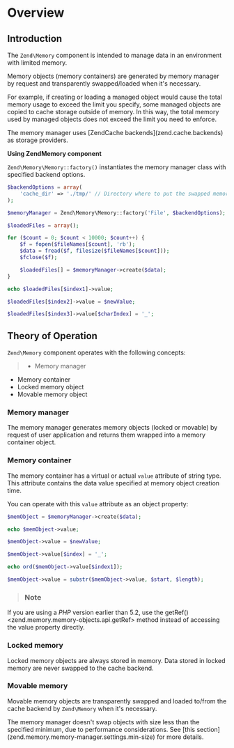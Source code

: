 # Overview

## Introduction

The `Zend\Memory` component is intended to manage data in an environment with limited memory.

Memory objects (memory containers) are generated by memory manager by request and transparently
swapped/loaded when it's necessary.

For example, if creating or loading a managed object would cause the total memory usage to exceed
the limit you specify, some managed objects are copied to cache storage outside of memory. In this
way, the total memory used by managed objects does not exceed the limit you need to enforce.

The memory manager uses \[ZendCache backends\](zend.cache.backends) as storage providers.

**Using ZendMemory component**

`Zend\Memory\Memory::factory()` instantiates the memory manager class with specified backend
options.

```php
$backendOptions = array(
    'cache_dir' => './tmp/' // Directory where to put the swapped memory blocks
);

$memoryManager = Zend\Memory\Memory::factory('File', $backendOptions);

$loadedFiles = array();

for ($count = 0; $count < 10000; $count++) {
    $f = fopen($fileNames[$count], 'rb');
    $data = fread($f, filesize($fileNames[$count]));
    $fclose($f);

    $loadedFiles[] = $memoryManager->create($data);
}

echo $loadedFiles[$index1]->value;

$loadedFiles[$index2]->value = $newValue;

$loadedFiles[$index3]->value[$charIndex] = '_';
```

## Theory of Operation

`Zend\Memory` component operates with the following concepts:

> -   Memory manager
- Memory container
- Locked memory object
- Movable memory object

### Memory manager

The memory manager generates memory objects (locked or movable) by request of user application and
returns them wrapped into a memory container object.

### Memory container

The memory container has a virtual or actual `value` attribute of string type. This attribute
contains the data value specified at memory object creation time.

You can operate with this `value` attribute as an object property:

```php
$memObject = $memoryManager->create($data);

echo $memObject->value;

$memObject->value = $newValue;

$memObject->value[$index] = '_';

echo ord($memObject->value[$index1]);

$memObject->value = substr($memObject->value, $start, $length);
```

> ### Note
If you are using a *PHP* version earlier than 5.2, use the getRef()
&lt;zend.memory.memory-objects.api.getRef&gt; method instead of accessing the value property
directly.

### Locked memory

Locked memory objects are always stored in memory. Data stored in locked memory are never swapped to
the cache backend.

### Movable memory

Movable memory objects are transparently swapped and loaded to/from the cache backend by
`Zend\Memory` when it's necessary.

The memory manager doesn't swap objects with size less than the specified minimum, due to
performance considerations. See \[this section\](zend.memory.memory-manager.settings.min-size) for
more details.
